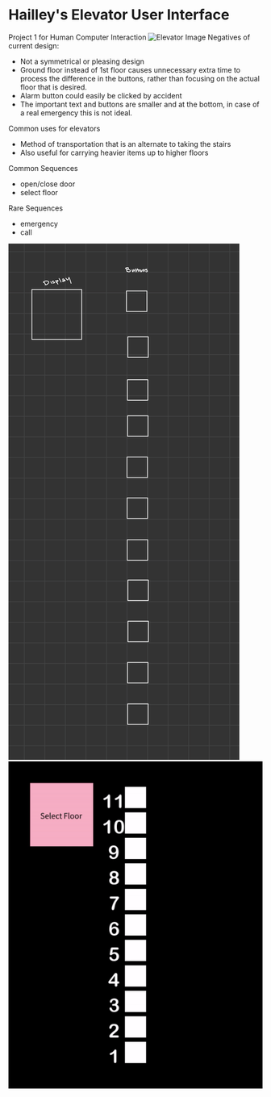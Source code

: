 # Hailley's Elevator User Interface
Project 1 for Human Computer Interaction
![Elevator Image](https://github.com/hailley-kane/p1_Hailley_Kane/blob/main/Images/elevator_image.jpg)
Negatives of current design:
- Not a symmetrical or pleasing design
- Ground floor instead of 1st floor causes unnecessary extra time to process the difference in the buttons, rather than focusing on the actual floor that is desired.
- Alarm button could easily be clicked by accident
- The important text and buttons are smaller and at the bottom, in case of a real emergency this is not ideal.

Common uses for elevators
- Method of transportation that is an alternate to taking the stairs
- Also useful for carrying heavier items up to higher floors

Common Sequences
- open/close door
- select floor

Rare Sequences
- emergency
- call

![Elevator Prototype](https://github.com/hailley-kane/p1_Hailley_Kane/blob/main/Images/p1_prototype.png)
![Elevator Gif](https://github.com/hailley-kane/p1_Hailley_Kane/blob/main/Images/p1_interface_gif.gif)
